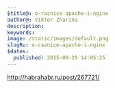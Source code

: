 ```yaml
---
$title@: o-raznice-apache-i-nginx
author@: Viktor Zharina
description: 
keywords: 
image: /static/images/default.png
slugRu: o-raznice-apache-i-nginx
$dates:
  published: 2015-09-29 14:05:25
---
```

http://habrahabr.ru/post/267721/